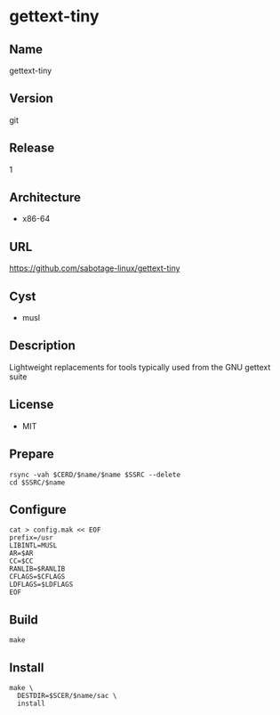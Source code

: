 # gettext-tiny

## Name
gettext-tiny

## Version
git

## Release
1

## Architecture
* x86-64

## URL
https://github.com/sabotage-linux/gettext-tiny

## Cyst
* musl

## Description
Lightweight replacements for tools typically used from the GNU gettext suite

## License
* MIT

## Prepare
```shell
rsync -vah $CERD/$name/$name $SSRC --delete
cd $SSRC/$name
```

## Configure
```shell
cat > config.mak << EOF
prefix=/usr
LIBINTL=MUSL
AR=$AR
CC=$CC
RANLIB=$RANLIB
CFLAGS=$CFLAGS
LDFLAGS=$LDFLAGS
EOF
```

## Build
```shell
make
```

## Install
```shell
make \
  DESTDIR=$SCER/$name/sac \
  install
```
